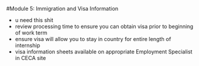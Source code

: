 #Module 5: Immigration and Visa Information
- u need this shit
- review processing time to ensure you can obtain visa prior to beginning of work term
- ensure visa will allow you to stay in country for entire length of internship
- visa information sheets available on appropriate Employment Specialist in CECA site